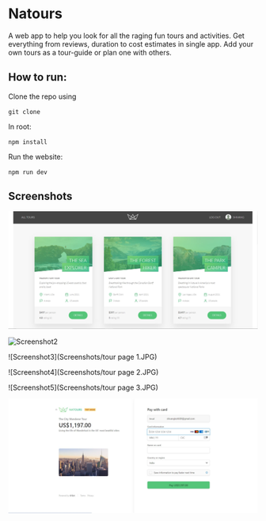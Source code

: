 # Natours
A web app to help you look for all the raging fun tours and activities. Get everything from reviews, duration to cost estimates in single app. Add your own tours as a tour-guide or plan one with others. 

## How to run:

Clone the repo using 
```
git clone
```
In root:
```
npm install
```
Run the website:
```
npm run dev
```

## Screenshots

![Screenshot1](Screenshots/landing.JPG)

![Screenshot2](Screenshots/Sign-up.JPG)

![Screenshot3](Screenshots/tour page 1.JPG)

![Screenshot4](Screenshots/tour page 2.JPG)

![Screenshot5](Screenshots/tour page 3.JPG)

![Screenshot6](Screenshots/booking.JPG)

